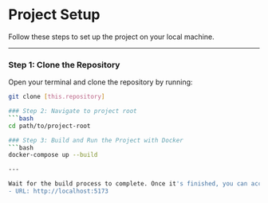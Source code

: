 # Project Setup

Follow these steps to set up the project on your local machine.

---

### Step 1: Clone the Repository
Open your terminal and clone the repository by running:
```bash
git clone [this.repository]

### Step 2: Navigate to project root
```bash
cd path/to/project-root

### Step 3: Build and Run the Project with Docker
```bash
docker-compose up --build

---

Wait for the build process to complete. Once it's finished, you can access the website locally at:
- URL: http://localhost:5173
